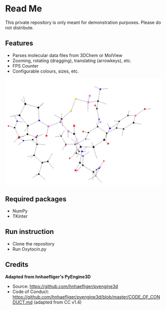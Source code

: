 # Read Me
This private repository is only meant for demonstration purposes. Please do not distribute.

## Features
* Parses molecular data files from 3DChem or MolView
* Zooming, rotating (dragging), translating (arrowkeys), etc.
* FPS Counter
* Configurable colours, sizes, etc.

![Alt text](Untitled.png?raw=true "Title")

## Required packages
* NumPy
* TKinter

## Run instruction
* Clone the repository
* Run Oxytocin.py


## Credits
**Adapted from hnhaefliger's PyEngine3D**

* Source: https://github.com/hnhaefliger/pyengine3d
* Code of Conduct: https://github.com/hnhaefliger/pyengine3d/blob/master/CODE_OF_CONDUCT.md (adapted from CC v1.4)
